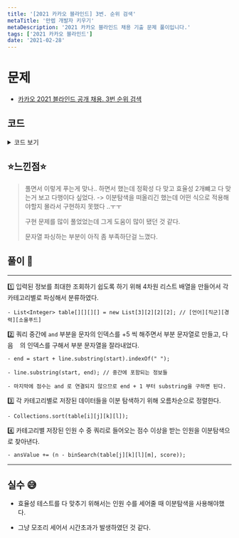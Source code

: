 ```yaml
---
title: '[2021 카카오 블라인드] 3번. 순위 검색'
metaTitle: '만렙 개발자 키우기'
metaDescription: '2021 카카오 블라인드 채용 기출 문제 풀이입니다.'
tags: ['2021 카카오 블라인드']
date: '2021-02-28'
---
```


# 문제
- [카카오 2021 블라인드 공개 채용. 3번 순위 검색](https://programmers.co.kr/learn/courses/30/lessons/72412)

## 코드

<details><summary> 코드 보기 </summary>

``` java
import java.util.*;

class Solution {
    static List<Integer> table[][][][] = new List[3][2][2][2];
    public int[] solution(String[] info, String[] query) {
        int[] answer = {};
        List<Integer> ans = new ArrayList<>();
        String infos[][] = new String[info.length][5];
        String queries[][] = new String[query.length][5];

        for (int i = 0; i < 3; i++)
            for (int j = 0; j < 2; j++)
                for (int k = 0; k < 2; k++)
                    for (int l = 0; l < 2; l++)
                        table[i][j][k][l] = new ArrayList<>();

        /* parsing */
        for (int i = 0; i < query.length; i++) {
            String line = query[i];
            int start = 0;
            int end = line.indexOf(" ");
            for (int j = 0; j < 4; j++) {
                end = start + line.substring(start).indexOf(" ");
                queries[i][j] = line.substring(start, end);
                start = end + 5;
            }
            queries[i][4] = line.substring(end + 1);
        }
        for (int i = 0; i < info.length; i++) {
            infos[i] = info[i].split(" ");

            int lang = 0, job = 0, career = 0, food = 0;
            if(infos[i][0].equals("java")) lang = 1;
            else if(infos[i][0].equals("python")) lang = 2;
            if(infos[i][1].equals("backend")) job = 1;
            if(infos[i][2].equals("senior")) career = 1;
            if(infos[i][3].equals("chicken")) food = 1;

            table[lang][job][career][food].add(Integer.parseInt(infos[i][4]));
        }

        /* sort for binary search */
        for (int i = 0; i < 3; i++)
            for (int j = 0; j < 2; j++)
                for (int k = 0; k < 2; k++)
                    for (int l = 0; l < 2; l++)
                        Collections.sort(table[i][j][k][l]);

        /* query */
        for (int i = 0; i < queries.length; i++) {
            int ls = 0, le = 0, js = 0, je = 0, cs = 0, ce = 0, fs = 0, fe = 0, score = 0;

            if(queries[i][0].equals("java")) ls = le = 1;
            else if(queries[i][0].equals("python")) ls = le = 2;
            else if(queries[i][0].equals("-")) {ls = 0; le = 2;}

            if(queries[i][1].equals("backend")) js = je = 1;
            else if(queries[i][1].equals("-")) { js = 0; je = 1; }

            if(queries[i][2].equals("senior")) cs = ce = 1;
            else if(queries[i][2].equals("-")) { cs = 0; ce = 1;}

            if(queries[i][3].equals("chicken")) fs = fe = 1;
            else if(queries[i][3].equals("-")) { fs = 0; fe = 1; }

            score = Integer.parseInt(queries[i][4]);

            int ansValue = 0;
            for (int j = ls; j <= le; j++) {
                for (int k = js; k <= je; k++) {
                    for (int l = cs; l <= ce; l++) {
                        for (int m = fs; m <= fe; m++) {
                            int n = table[j][k][l][m].size();
                            if(n == 0) continue;
                            int result = binSearch(table[j][k][l][m], score);
                            if(result == -1) continue;
                            ansValue += n - result;
                        }
                    }
                }
            }
            ans.add(ansValue);
        }

        answer = new int[ans.size()];
        for (int i = 0; i < ans.size(); i++)
            answer[i] = ans.get(i);
        return answer;
    }

    private static int binSearch(List<Integer> here, int score) {
        int left = 0, right = here.size() - 1;
        if(here.get(right) < score) return -1;
        while(left <= right){
            int mid = (left + right)/2;
            if(here.get(mid) < score) left = mid + 1;
            else right = mid - 1;
        }
        return left;
    }
}
```

</details>

## ⭐️느낀점⭐️
> 풀면서 이렇게 푸는게 맞나.. 하면서 했는데 정확성 다 맞고 효율성 2개뺴고 다 맞는거 보고 다행이다 싶었다. -> 이분탐색을 떠올리긴 했는데 어떤 식으로 적용해야할지 몰라서 구현하지 못했다 ..ㅜㅜ
>
> 구현 문제를 많이 풀었었는데 그게 도움이 많이 됐던 것 같다.
>
> 문자열 파싱하는 부분이 아직 좀 부족하단걸 느꼈다.

## 풀이 📣
<hr/>

1️⃣ 입력된 정보를 최대한 조회하기 쉽도록 하기 위해 4차원 리스트 배열을 만들어서 각 카테고리별로 파싱해서 분류하였다.

    - List<Integer> table[][][][] = new List[3][2][2][2]; // [언어][직군][경력][소울푸드]


2️⃣ 쿼리 중간에 ` and ` 부분을 문자의 인덱스를 +5 씩 해주면서 부분 문자열로 만들고, 다음 ` ` 의 인덱스를 구해서 부분 문자열을 잘라내었다.

    - end = start + line.substring(start).indexOf(" ");

    - line.substring(start, end); // 중간에 포함되는 정보들

    - 마지막에 점수는 and 로 연결되지 않으므로 end + 1 부터 substring을 구하면 된다.


3️⃣ 각 카테고리별로 저장된 데이터들을 이분 탐색하기 위해 오름차순으로 정렬한다.

    - Collections.sort(table[i][j][k][l]);


4️⃣ 카테고리별 저장된 인원 수 중 쿼리로 들어오는 점수 이상을 받는 인원을 이분탐색으로 찾아낸다.

    - ansValue += (n - binSearch(table[j][k][l][m], score));

<hr/>

## 실수 😅
- 효율성 테스트를 다 맞추기 위해서는 인원 수를 세어줄 때 이분탐색을 사용해야했다.

- 그냥 모조리 세어서 시간초과가 발생하였던 것 같다.
